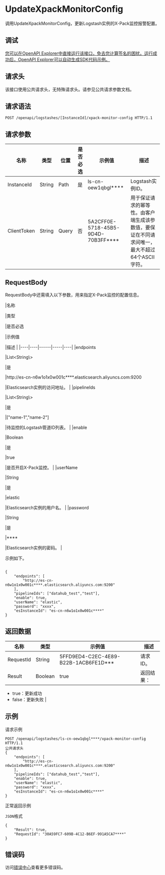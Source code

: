 # UpdateXpackMonitorConfig

调用UpdateXpackMonitorConfig，更新Logstash实例的X-Pack监控报警配置。

## 调试

[您可以在OpenAPI Explorer中直接运行该接口，免去您计算签名的困扰。运行成功后，OpenAPI Explorer可以自动生成SDK代码示例。](https://api.aliyun.com/#product=elasticsearch&api=UpdateXpackMonitorConfig&type=ROA&version=2017-06-13)

## 请求头

该接口使用公共请求头，无特殊请求头。请参见公共请求参数文档。

## 请求语法

```
POST /openapi/logstashes/[InstanceId]/xpack-monitor-config HTTP/1.1
```

## 请求参数

|名称|类型|位置|是否必选|示例值|描述|
|--|--|--|----|---|--|
|InstanceId|String|Path|是|ls-cn-oew1qbgl\*\*\*\*|Logstash实例ID。 |
|ClientToken|String|Query|否|5A2CFF0E-5718-45B5-9D4D-70B3FF\*\*\*\*|用于保证请求的幂等性。由客户端生成该参数值，要保证在不同请求间唯一，最大不超过64个ASCII字符。 |

## RequestBody

RequestBody中还需填入以下参数，用来指定X-Pack监控的配置信息。

|名称

|类型

|是否必选

|示例值

|描述 |
|----|----|------|-----|----|
|endpoints

|List<String\\\>

|是

|http://es-cn-n6w1o1x0w001c\*\*\*\*.elasticsearch.aliyuncs.com:9200

|Elasticsearch实例的访问地址。 |
|pipelineIds

|List<String\\\>

|是

|\["name-1","name-2"\]

|待监控的Logstash管道ID列表。 |
|enable

|Boolean

|是

|true

|是否开启X-Pack监控。 |
|userName

|String

|是

|elastic

|Elasticsearch实例的用户名。 |
|password

|String

|是

|\*\*\*\*

|Elasticsearch实例的密码。 |

示例如下。

```

{
    "endpoints": [
        "http://es-cn-n6w1o1x0w001c****.elasticsearch.aliyuncs.com:9200"
    ],
    "pipelineIds": ["datahub_test","test"],
    "enable": true,
    "userName": "elastic",
    "password": "xxxx",
    "esInstanceId": "es-cn-n6w1o1x0w001c****"
}

```

## 返回数据

|名称|类型|示例值|描述|
|--|--|---|--|
|RequestId|String|5FFD9ED4-C2EC-4E89-B22B-1ACB6FE1D\*\*\*|请求ID。 |
|Result|Boolean|true|返回结果：

 -   true：更新成功
-   false：更新失败 |

## 示例

请求示例

```
POST /openapi/logstashes/ls-cn-oew1qbgl****/xpack-monitor-config HTTP/1.1
公共请求头
{
    "endpoints": [
        "http://es-cn-n6w1o1x0w001c****.elasticsearch.aliyuncs.com:9200"
    ],
    "pipelineIds": ["datahub_test","test"],
    "enable": true,
    "userName": "elastic",
    "password": "xxxx",
    "esInstanceId": "es-cn-n6w1o1x0w001c****"
}
```

正常返回示例

`JSON`格式

```
{
	"Result": true,
	"RequestId": "30A59FC7-609B-4C12-B6EF-991A5CA7****"
}
```

## 错误码

访问[错误中心](https://error-center.aliyun.com/status/product/elasticsearch)查看更多错误码。

